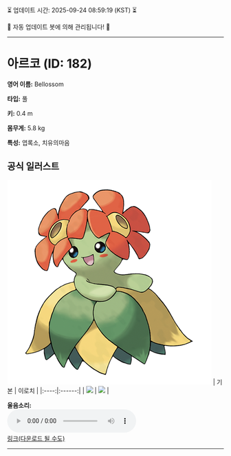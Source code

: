 
⏳ 업데이트 시간: 2025-09-24 08:59:19 (KST) ⏳

🤖 자동 업데이트 봇에 의해 관리됩니다! 🤖

---

# 아르코 (ID: 182)
**영어 이름:** Bellossom

**타입:** 풀

**키:** 0.4 m

**몸무게:** 5.8 kg

**특성:** 엽록소, 치유의마음

## 공식 일러스트
![](https://raw.githubusercontent.com/PokeAPI/sprites/master/sprites/pokemon/other/official-artwork/182.png)
| 기본 | 이로치 |
|:----:|:------:|
| <img src="http://play.pokemonshowdown.com/sprites/ani/bellossom.gif" width="200"> | <img src="http://play.pokemonshowdown.com/sprites/ani-shiny/bellossom.gif" width="200"> |

**울음소리:**<br><audio controls src="https://raw.githubusercontent.com/PokeAPI/cries/main/cries/pokemon/latest/182.ogg"></audio><br> [링크(다운로드 될 수도)](https://raw.githubusercontent.com/PokeAPI/cries/main/cries/pokemon/latest/182.ogg)


---

